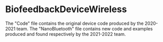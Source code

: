 # BiofeedbackDeviceWireless
The "Code" file contains the original device code produced by the 2020-2021 team.
The "NanoBluetooth" file contains new code and examples produced and found respectively by the 2021-2022 team.
